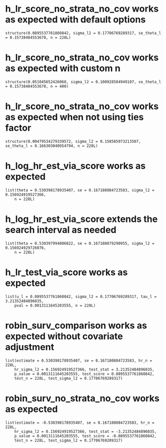 # h_lr_score_no_strata_no_cov works as expected with default options

    structure(0.0895537761860842, sigma_l2 = 0.17706769289317, se_theta_l = 0.15738484553678, n = 228L)

# h_lr_score_no_strata_no_cov works as expected with custom n

    structure(0.051045652426068, sigma_l2 = 0.100928584949107, se_theta_l = 0.15738484553678, n = 400)

# h_lr_score_no_strata_no_cov works as expected when not using ties factor

    structure(0.00479534279339572, sigma_l2 = 0.158585973213507, se_theta_l = 0.166303040954794, n = 228L)

# h_log_hr_est_via_score works as expected

    list(theta = 0.530398178935407, se = 0.167180884723583, sigma_l2 = 0.156924919527366, 
        n = 228L)

# h_log_hr_est_via_score extends the search interval as needed

    list(theta = 0.530397994806822, se = 0.167180879290955, sigma_l2 = 0.156924929726076, 
        n = 228L)

# h_lr_test_via_score works as expected

    list(u_l = 0.0895537761860842, sigma_l2 = 0.17706769289317, tau_l = 3.21352484896035, 
        pval = 0.0013111645203555, n = 228L)

# robin_surv_comparison works as expected without covariate adjustment

    list(estimate = 0.530398178935407, se = 0.167180884723583, hr_n = 228L, 
        hr_sigma_l2 = 0.156924919527366, test_stat = 3.21352484896035, 
        p_value = 0.0013111645203555, test_score = 0.0895537761860842, 
        test_n = 228L, test_sigma_l2 = 0.17706769289317)

# robin_surv_no_strata_no_cov works as expected

    list(estimate = -0.530398178935407, se = 0.167180884723583, hr_n = 228L, 
        hr_sigma_l2 = 0.156924919527366, test_stat = -3.21352484896035, 
        p_value = 0.0013111645203555, test_score = -0.0895537761860842, 
        test_n = 228L, test_sigma_l2 = 0.17706769289317)


